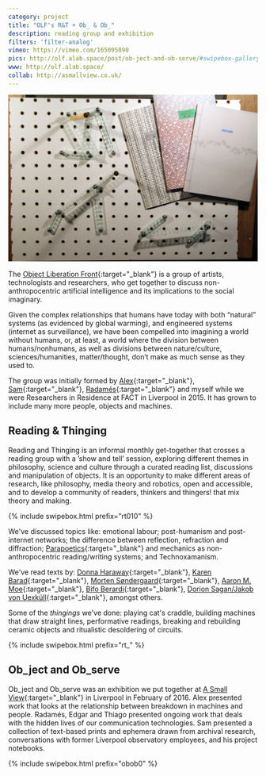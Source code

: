 ```yaml
---
category: project
title: "OLF's R&T + Ob_ & Ob_"
description: reading group and exhibition
filters: 'filter-analog'
vimeo: https://vimeo.com/165095890
pics: http://olf.alab.space/post/ob-ject-and-ob-serve/#swipebox-gallery
www: http://olf.alab.space/
collab: http://asmallview.co.uk/
---
```

![](/assets/projects/olf-rt-ob-ob/rt0200.jpg)

The [Object Liberation Front](http://olf.alab.space/){:target="_blank"} is a group of artists, technologists and researchers, who get together to discuss non-anthropocentric artificial intelligence and its implications to the social imaginary.

Given the complex relationships that humans have today with both “natural” systems (as evidenced by global warming), and engineered systems (internet as surveillance), we have been compelled into imagining a world without humans, or, at least, a world where the division between humans/nonhumans, as well as divisions between nature/culture, sciences/humanities, matter/thought, don’t make as much sense as they used to.

The group was initially formed by [Alex](http://alexpearl.miriadonline.info/){:target="_blank"}, [Sam](http://samskinner.net/){:target="_blank"}, [Radamés](https://radames.in/){:target="_blank"} and myself while we were Researchers in Residence at FACT in Liverpool in 2015. It has grown to include many more people, objects and machines.

## Reading & Thinging
Reading and Thinging is an informal monthly get-together that crosses a reading group with a ’show and tell’ session, exploring different themes in philosophy, science and culture through a curated reading list, discussions and manipulation of objects. It is an opportunity to make different areas of research, like philosophy, media theory and robotics, open and accessible, and to develop a community of readers, thinkers and thingers! that mix theory and making.

{% include swipebox.html prefix="rt010" %}

We've discussed topics like: emotional labour; post-humanism and post-internet networks; the difference between reflection, refraction and diffraction; [Parapoetics](http://www.brokendimanche.eu/para-poetics/){:target="_blank"} and mechanics as non-anthropocentric reading/writing systems; and Technoxamanism.

We've read texts by: [Donna Haraway](https://muse.jhu.edu/journals/configurations/v002/2.1haraway.html){:target="_blank"}, [Karen Barad](http://humweb.ucsc.edu/feministstudies/faculty/barad/barad-posthumanist.pdf){:target="_blank"}, [Morten Søndergaard](http://www.brokendimanche.eu/shop-1/suture){:target="_blank"}, [Aaron M. Moe](http://www.brokendimanche.eu/shop-1/protean-poetics){:target="_blank"}, [Bifo Berardi](http://tmp.thiagohersan.com/tmp/OLF-RT/Berardi-the-soul-at-work-INTRO.pdf){:target="_blank"}, [Dorion Sagan/Jakob von Uexküll](http://tmp.thiagohersan.com/tmp/OLF-RT/Sagan_intro_to_umwelt.pdf){:target="_blank"}, amongst others.

Some of the *thingings* we've done: playing cat's craddle, building machines that draw straight lines, performative readings, breaking and rebuilding ceramic objects and ritualistic desoldering of circuits.

{% include swipebox.html prefix="rt_" %}

## Ob_ject and Ob_serve
Ob_ject and Ob_serve was an exhibition we put together at [A Small View](http://asmallview.co.uk/){:target="_blank"} in Liverpool in February of 2016. Alex presented work that looks at the relationship between breakdown in machines and people. Radamés, Edgar and Thiago presented ongoing work that deals with the hidden lives of our communication technologies. Sam presented a collection of text-based prints and ephemera drawn from archival research, conversations with former Liverpool observatory employees, and his project notebooks.

{% include swipebox.html prefix="obob0" %}
